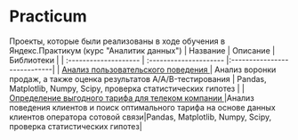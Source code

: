 # Practicum
 Проекты, которые были реализованы в ходе обучения в Яндекс.Практикум (курс "Аналитик данных")
| Название              | Описание               | Библиотеки                  |
| :-------------------- | :--------------------- |:----------------------------|
| [Анализ пользовательского поведения ](https://github.com/OsipovaTatiana/Practicum/tree/main/%D0%9F%D1%80%D0%BE%D0%B4%D1%83%D0%BA%D1%82%D1%8B%20%20%D0%BF%D0%B8%D1%82%D0%B0%D0%BD%D0%B8%D1%8F)| Анализ воронки продаж, а также оценка результатов A/A/B-тестирования | Pandas, Matplotlib, Numpy, Scipy, проверка статистических гипотез |
|[Определение выгодного тарифа для телеком компании ](https://github.com/OsipovaTatiana/Practicum/tree/main/%D0%A2%D0%B0%D1%80%D0%B8%D1%84%D0%BD%D1%8B%D0%B9%20%D0%BF%D0%BB%D0%B0%D0%BD)|Анализ поведения клиентов и поиск оптимального тарифа на основе данных клиентов оператора сотовой связи|Pandas, Matplotlib, Numpy, Scipy, проверка статистических гипотез|
